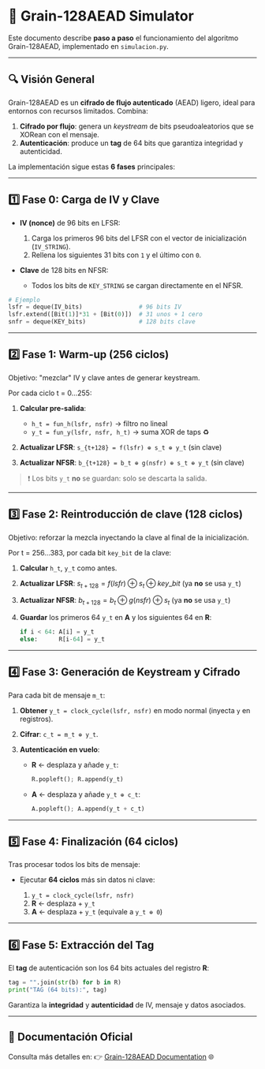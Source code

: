 # 📘 Grain-128AEAD Simulator

Este documento describe **paso a paso** el funcionamiento del algoritmo Grain-128AEAD, implementado en `simulacion.py`.

---

## 🔍 Visión General

Grain-128AEAD es un **cifrado de flujo autenticado** (AEAD) ligero, ideal para entornos con recursos limitados. Combina:

1. **Cifrado por flujo**: genera un *keystream* de bits pseudoaleatorios que se XORean con el mensaje.
2. **Autenticación**: produce un **tag** de 64 bits que garantiza integridad y autenticidad.

La implementación sigue estas **6 fases** principales:

---

## 1️⃣ Fase 0: Carga de IV y Clave

* **IV (nonce)** de 96 bits en LFSR:

  1. Carga los primeros 96 bits del LFSR con el vector de inicialización (`IV_STRING`).
  2. Rellena los siguientes 31 bits con `1` y el último con `0`.
* **Clave** de 128 bits en NFSR:

  * Todos los bits de `KEY_STRING` se cargan directamente en el NFSR.

```python
# Ejemplo
lsfr = deque(IV_bits)                # 96 bits IV
lsfr.extend([Bit(1)]*31 + [Bit(0)])  # 31 unos + 1 cero
snfr = deque(KEY_bits)               # 128 bits clave
```

---

## 2️⃣ Fase 1: Warm-up (256 ciclos)

Objetivo: "mezclar" IV y clave antes de generar keystream.

Por cada ciclo t = 0…255:

1. **Calcular pre-salida**:

   * `h_t = fun_h(lsfr, nsfr)` → filtro no lineal
   * `y_t = fun_y(lsfr, nsfr, h_t)` → suma XOR de taps ♻️
2. **Actualizar LFSR**: `s_{t+128} = f(lsfr) ⊕ s_t ⊕ y_t` (sin clave)
3. **Actualizar NFSR**: `b_{t+128} = b_t ⊕ g(nsfr) ⊕ s_t ⊕ y_t` (sin clave)

> ❗️ Los bits `y_t` **no** se guardan: solo se descarta la salida.

---

## 3️⃣ Fase 2: Reintroducción de clave (128 ciclos)

Objetivo: reforzar la mezcla inyectando la clave al final de la inicialización.

Por t = 256…383, por cada bit `key_bit` de la clave:

1. **Calcular** `h_t`, `y_t` como antes.
2. **Actualizar LFSR**:
   $s_{t+128} = f(lsfr) ⊕ s_t ⊕ key\_bit$ (ya **no** se usa `y_t`)
3. **Actualizar NFSR**:
   $b_{t+128} = b_t ⊕ g(nsfr) ⊕ s_t$ (ya **no** se usa `y_t`)
4. **Guardar** los primeros 64 `y_t` en **A** y los siguientes 64 en **R**:

   ```python
   if i < 64: A[i] = y_t
   else:      R[i-64] = y_t
   ```

---

## 4️⃣ Fase 3: Generación de Keystream y Cifrado

Para cada bit de mensaje `m_t`:

1. **Obtener** `y_t = clock_cycle(lsfr, nsfr)` en modo normal (inyecta `y` en registros).
2. **Cifrar**: `c_t = m_t ⊕ y_t`.
3. **Autenticación en vuelo**:

   * **R** ← desplaza y añade `y_t`:

     ```python
     R.popleft(); R.append(y_t)
     ```
   * **A** ← desplaza y añade `y_t ⊕ c_t`:

     ```python
     A.popleft(); A.append(y_t + c_t)
     ```

---

## 5️⃣ Fase 4: Finalización (64 ciclos)

Tras procesar todos los bits de mensaje:

* Ejecutar **64 ciclos** más sin datos ni clave:

  1. `y_t = clock_cycle(lsfr, nsfr)`
  2. **R** ← desplaza + `y_t`
  3. **A** ← desplaza + `y_t` (equivale a `y_t ⊕ 0`)

---

## 6️⃣ Fase 5: Extracción del Tag

El **tag** de autenticación son los 64 bits actuales del registro **R**:

```python
tag = "".join(str(b) for b in R)
print("TAG (64 bits):", tag)
```

Garantiza la **integridad** y **autenticidad** de IV, mensaje y datos asociados.

---

## 🔗 Documentación Oficial

Consulta más detalles en:
👉 [Grain-128AEAD Documentation](https://grain-128aead.github.io) 🌐

